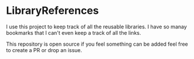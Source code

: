 # LibraryReferences
I use this project to keep track of all the reusable libraries. I have so manay bookmarks that I can't even keep a track of all the links. 


This repository is open source if you feel something can be added feel free to create a PR or drop an issue.
